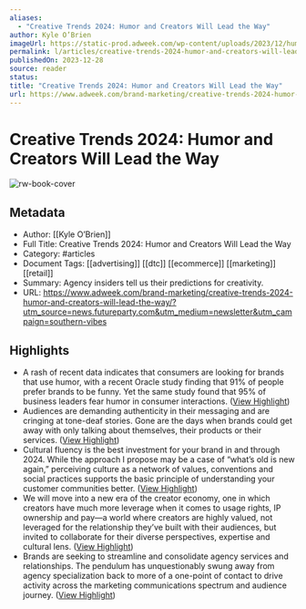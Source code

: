 ```yaml
---
aliases:
  - "Creative Trends 2024: Humor and Creators Will Lead the Way"
author: Kyle O’Brien
imageUrl: https://static-prod.adweek.com/wp-content/uploads/2023/12/humor-trend-2023-600x315.jpg
permalink: l/articles/creative-trends-2024-humor-and-creators-will-lead-the-way
publishedOn: 2023-12-28
source: reader
status: 
title: "Creative Trends 2024: Humor and Creators Will Lead the Way"
url: https://www.adweek.com/brand-marketing/creative-trends-2024-humor-and-creators-will-lead-the-way/?utm_source=news.futureparty.com&utm_medium=newsletter&utm_campaign=southern-vibes
---
```

# Creative Trends 2024: Humor and Creators Will Lead the Way

![rw-book-cover](https://static-prod.adweek.com/wp-content/uploads/2023/12/humor-trend-2023-600x315.jpg)

## Metadata

- Author: [[Kyle O’Brien]]
- Full Title: Creative Trends 2024: Humor and Creators Will Lead the Way
- Category: #articles
- Document Tags: [[advertising]] [[dtc]] [[ecommerce]] [[marketing]] [[retail]]
- Summary: Agency insiders tell us their predictions for creativity.
- URL: https://www.adweek.com/brand-marketing/creative-trends-2024-humor-and-creators-will-lead-the-way/?utm_source=news.futureparty.com&utm_medium=newsletter&utm_campaign=southern-vibes

## Highlights

- A rash of recent data indicates that consumers are looking for brands that use humor, with a recent Oracle study finding that 91% of people prefer brands to be funny. Yet the same study found that 95% of business leaders fear humor in consumer interactions. ([View Highlight](https://read.readwise.io/read/01hk5caw8dxytd6x3405necz1s))
- Audiences are demanding authenticity in their messaging and are cringing at tone-deaf stories. Gone are the days when brands could get away with only talking about themselves, their products or their services. ([View Highlight](https://read.readwise.io/read/01hk5cdabpvmfdbjf647jsr2ph))
- Cultural fluency is the best investment for your brand in and through 2024. While the approach I propose may be a case of “what’s old is new again,” perceiving culture as a network of values, conventions and social practices supports the basic principle of understanding your customer communities better. ([View Highlight](https://read.readwise.io/read/01hk5cea31h017amr3gkp76x9h))
- We will move into a new era of the creator economy, one in which creators have much more leverage when it comes to usage rights, IP ownership and pay—a world where creators are highly valued, not leveraged for the relationship they’ve built with their audiences, but invited to collaborate for their diverse perspectives, expertise and cultural lens. ([View Highlight](https://read.readwise.io/read/01hk5cf2tmbds1axrt94ndksv8))
- Brands are seeking to streamline and consolidate agency services and relationships. The pendulum has unquestionably swung away from agency specialization back to more of a one-point of contact to drive activity across the marketing communications spectrum and audience journey. ([View Highlight](https://read.readwise.io/read/01hk5cg76wsksj94fwt3hqj31a))
